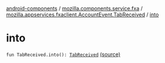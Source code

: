 [android-components](../../index.md) / [mozilla.components.service.fxa](../index.md) / [mozilla.appservices.fxaclient.AccountEvent.TabReceived](index.md) / [into](./into.md)

# into

`fun TabReceived.into(): `[`TabReceived`](../../mozilla.components.concept.sync/-device-event/-tab-received/index.md) [(source)](https://github.com/mozilla-mobile/android-components/blob/master/components/service/firefox-accounts/src/main/java/mozilla/components/service/fxa/Types.kt#L162)
